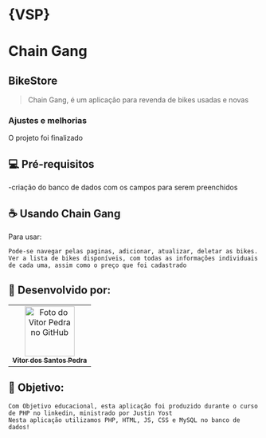 # {VSP}
# Chain Gang
## BikeStore




> Chain Gang, é um aplicação para revenda de bikes usadas e novas

### Ajustes e melhorias

O projeto foi finalizado

## 💻 Pré-requisitos

 -criação do banco de dados com os campos para serem preenchidos



## ☕ Usando  Chain Gang

Para usar:

```
Pode-se navegar pelas paginas, adicionar, atualizar, deletar as bikes.
Ver a lista de bikes disponíveis, com todas as informações individuais de cada uma, assim como o preço que foi cadastrado
```




## 🤝 Desenvolvido por:

<table>
  <tr>
    <td align="center">
      <a href="#">
        <img src="https://pt.gravatar.com/avatar/f0a681d3c89a0d7051ad5519d053b9e3" width="100px;" alt="Foto do Vitor Pedra no GitHub"/><br>
        <sub>
          <b>Vitor dos Santos Pedra</b>
        </sub>
      </a>
    </td>
  </tr>
</table>



## 🤝 Objetivo:

```
Com Objetivo educacional, esta aplicação foi produzido durante o curso de PHP no linkedin, ministrado por Justin Yost
Nesta aplicação utilizamos PHP, HTML, JS, CSS e MySQL no banco de dados!
```

